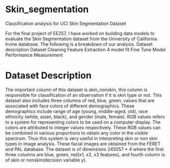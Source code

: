 # Skin_segmentation
Classification analysis for UCI Skin Segmentation Dataset

For the final project of EE257, I have worked on building data models to evaluate the Skin Segmentation dataset from the University of California Irvine database. The following is a breakdown of our analysis.
Dataset description 
Dataset Cleaning
Feature Extraction
4 model fit
Fine Tune Model
Performance Measurement

# Dataset Description

The important column of this dataset is skin_nonskin, this column is responsible for classification of an observation if it is skin type or not. This dataset also includes three columns of red, blue, green, values that are associated with face colors of different demographics. These demographics include range of age (young, middle-aged, old), race ethnicity (white, asian, black), and gender (male, female). RGB values refers to a system for representing colors to be used on a computer display. The colors are attributed to integer values respectively. These RGB values can be combined in various proportions to obtain any color in the visible spectrum. Thus this system is very useful in interpreting skin or non skin types in image analysis.
These facial images are obtained from the FERET and PAL database. The dataset is of dimensions 245057 * 4 where the first three columns are blue, green, red(x1, x2, x3 features), and fourth column is of skin or nonskin(decision variable y). 

